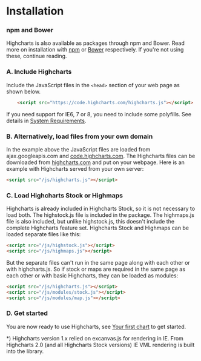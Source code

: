Installation
===

### npm and Bower

Highcharts is also available as packages through npm and Bower. Read more on installation with [npm](https://highcharts.com/docs/getting-started/install-from-npm) or [Bower](https://highcharts.com/docs/getting-started/install-from-bower) respectively. If you're not using these, continue reading.

### A. Include Highcharts

Include the JavaScript files in the `<head>` section of your web page as shown below.

```html
    <script src="https://code.highcharts.com/highcharts.js"></script>
```

If you need support for IE6, 7 or 8, you need to include some polyfills. See details in [System Requirements](https://www.highcharts.com/docs/getting-started/system-requirements#oldie).

### B. Alternatively, load files from your own domain

In the example above the JavaScript files are loaded from ajax.googleapis.com and [code.highcharts.com](https://code.highcharts.com). The Highcharts files can be downloaded from [highcharts.com](download) and put on your webpage. Here is an example with Highcharts served from your own server:

```html
<script src="/js/highcharts.js"></script>
```

### C. Load Highcharts Stock or Highmaps

Highcharts is already included in Highcharts Stock, so it is not necessary to load both. The highstock.js file is included in the package. The highmaps.js file is also included, but unlike highstock.js, this doesn't include the complete Highcharts feature set. Highcharts Stock and Highmaps can be loaded separate files like this:

```html
<script src="/js/highstock.js"></script>
<script src="/js/highmaps.js"></script>
```

But the separate files can't run in the same page along with each other or with highcharts.js. So if stock or maps are required in the same page as each other or with basic Highcharts, they can be loaded as modules:

```html
<script src="/js/highcharts.js"></script>
<script src="/js/modules/stock.js"></script>
<script src="/js/modules/map.js"></script>
```

### D. Get started

You are now ready to use Highcharts, see [Your first chart](https://highcharts.com/docs/getting-started/your-first-chart) to get started.

*) Highcharts version 1.x relied on excanvas.js for rendering in IE. From Highcharts 2.0 (and all Highcharts Stock versions) IE VML rendering is built into the library.
